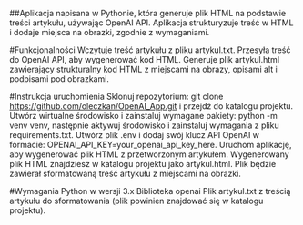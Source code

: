 ##Aplikacja napisana w Pythonie, która generuje plik HTML na podstawie treści artykułu, używając OpenAI API. Aplikacja strukturyzuje treść w HTML i dodaje miejsca na obrazki, zgodnie z wymaganiami.

#Funkcjonalności
Wczytuje treść artykułu z pliku artykul.txt.
Przesyła treść do OpenAI API, aby wygenerować kod HTML.
Generuje plik artykul.html zawierający strukturalny kod HTML z miejscami na obrazy, opisami alt i podpisami pod obrazkami.


#Instrukcja uruchomienia
Sklonuj repozytorium: git clone https://github.com/oleczkan/OpenAI_App.git i przejdź do katalogu projektu.
Utwórz wirtualne środowisko i zainstaluj wymagane pakiety: python -m venv venv, następnie aktywuj środowisko i zainstaluj wymagania z pliku requirements.txt.
Utwórz plik .env i dodaj swój klucz API OpenAI w formacie: OPENAI_API_KEY=your_openai_api_key_here.
Uruchom aplikację, aby wygenerować plik HTML z przetworzonym artykułem.
Wygenerowany plik HTML znajdziesz w katalogu projektu jako artykul.html. Plik będzie zawierał sformatowaną treść artykułu z miejscami na obrazki.


#Wymagania
Python w wersji 3.x
Biblioteka openai 
Plik artykul.txt z treścią artykułu do sformatowania (plik powinien znajdować się w katalogu projektu).
